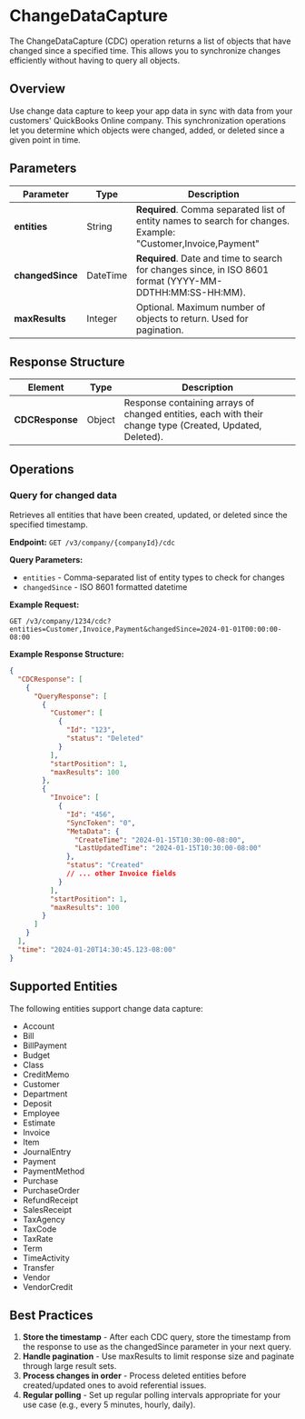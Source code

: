 # ChangeDataCapture

The ChangeDataCapture (CDC) operation returns a list of objects that have changed since a specified time. This allows you to synchronize changes efficiently without having to query all objects.

## Overview

Use change data capture to keep your app data in sync with data from your customers' QuickBooks Online company. This synchronization operations let you determine which objects were changed, added, or deleted since a given point in time.

## Parameters

| Parameter | Type | Description |
|-----------|------|-------------|
| **entities** | String | **Required**. Comma separated list of entity names to search for changes. Example: "Customer,Invoice,Payment" |
| **changedSince** | DateTime | **Required**. Date and time to search for changes since, in ISO 8601 format (YYYY-MM-DDTHH:MM:SS-HH:MM). |
| **maxResults** | Integer | Optional. Maximum number of objects to return. Used for pagination. |

## Response Structure

| Element | Type | Description |
|---------|------|-------------|
| **CDCResponse** | Object | Response containing arrays of changed entities, each with their change type (Created, Updated, Deleted). |

## Operations

### Query for changed data

Retrieves all entities that have been created, updated, or deleted since the specified timestamp.

**Endpoint:** `GET /v3/company/{companyId}/cdc`

**Query Parameters:**
- `entities` - Comma-separated list of entity types to check for changes
- `changedSince` - ISO 8601 formatted datetime

**Example Request:**
```
GET /v3/company/1234/cdc?entities=Customer,Invoice,Payment&changedSince=2024-01-01T00:00:00-08:00
```

**Example Response Structure:**
```json
{
  "CDCResponse": [
    {
      "QueryResponse": [
        {
          "Customer": [
            {
              "Id": "123",
              "status": "Deleted"
            }
          ],
          "startPosition": 1,
          "maxResults": 100
        },
        {
          "Invoice": [
            {
              "Id": "456",
              "SyncToken": "0",
              "MetaData": {
                "CreateTime": "2024-01-15T10:30:00-08:00",
                "LastUpdatedTime": "2024-01-15T10:30:00-08:00"
              },
              "status": "Created"
              // ... other Invoice fields
            }
          ],
          "startPosition": 1,
          "maxResults": 100
        }
      ]
    }
  ],
  "time": "2024-01-20T14:30:45.123-08:00"
}
```

## Supported Entities

The following entities support change data capture:
- Account
- Bill
- BillPayment
- Budget
- Class
- CreditMemo
- Customer
- Department
- Deposit
- Employee
- Estimate
- Invoice
- Item
- JournalEntry
- Payment
- PaymentMethod
- Purchase
- PurchaseOrder
- RefundReceipt
- SalesReceipt
- TaxAgency
- TaxCode
- TaxRate
- Term
- TimeActivity
- Transfer
- Vendor
- VendorCredit

## Best Practices

1. **Store the timestamp** - After each CDC query, store the timestamp from the response to use as the changedSince parameter in your next query.
2. **Handle pagination** - Use maxResults to limit response size and paginate through large result sets.
3. **Process changes in order** - Process deleted entities before created/updated ones to avoid referential issues.
4. **Regular polling** - Set up regular polling intervals appropriate for your use case (e.g., every 5 minutes, hourly, daily).